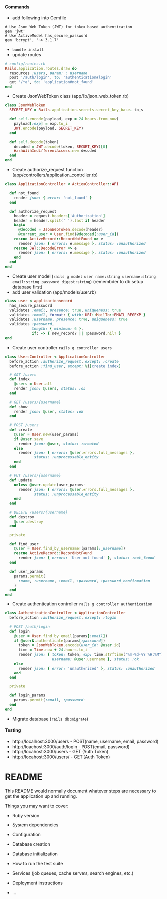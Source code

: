 #### Commands
- add following into Gemfile
```
# Use Json Web Token (JWT) for token based authentication
gem 'jwt'
# Use ActiveModel has_secure_password
gem 'bcrypt', '~> 3.1.7'
```
- `bundle install`
- update routes
```ruby
# config/routes.rb
Rails.application.routes.draw do
  resources :users, param: :_username
  post '/auth/login', to: 'authentication#login'
  get '/*a', to: 'application#not_found'
end
```
- Create JsonWebToken class (app/lib/json_web_token.rb)
```ruby
class JsonWebToken
  SECRET_KEY = Rails.application.secrets.secret_key_base. to_s

  def self.encode(payload, exp = 24.hours.from_now)
    payload[:exp] = exp.to_i
    JWT.encode(payload, SECRET_KEY)
  end

  def self.decode(token)
    decoded = JWT.decode(token, SECRET_KEY)[0]
    HashWithIndifferentAccess.new decoded
  end
end
```
- Create authorize_request function (app/controllers/application_controller.rb)
```ruby
class ApplicationController < ActionController::API

  def not_found
    render json: { error: 'not_found' }
  end

  def authorize_request
    header = request.headers['Authorization']
    header = header.split(' ').last if header
    begin
      @decoded = JsonWebToken.decode(header)
      @current_user = User.find(@decoded[:user_id])
    rescue ActiveRecord::RecordNotFound => e
      render json: { errors: e.message }, status: :unauthorized
    rescue JWT::DecodeError => e
      render json: { errors: e.message }, status: :unauthorized
    end
  end
end
```
- Create user model (`rails g model user name:string username:string email:string password_digest:string`) (remembder to db:setup database first)
- add user validation (app/models/user.rb)
```ruby
class User < ApplicationRecord
  has_secure_password
  validates :email, presence: true, uniqueness: true
  validates :email, format: { with: URI::MailTo::EMAIL_REGEXP }
  validates :username, presence: true, uniqueness: true
  validates :password,
            length: { minimum: 6 },
            if: -> { new_record? || !password.nil? }
end
```
- Create user controller `rails g controller users`
```ruby
class UsersController < ApplicationController
  before_action :authorize_request, except: :create
  before_action :find_user, except: %i[create index]

  # GET /users
  def index
    @users = User.all
    render json: @users, status: :ok
  end

  # GET /users/{username}
  def show
    render json: @user, status: :ok
  end

  # POST /users
  def create
    @user = User.new(user_params)
    if @user.save
      render json: @user, status: :created
    else
      render json: { errors: @user.errors.full_messages },
             status: :unprocessable_entity
    end
  end

  # PUT /users/{username}
  def update
    unless @user.update(user_params)
      render json: { errors: @user.errors.full_messages },
             status: :unprocessable_entity
    end
  end

  # DELETE /users/{username}
  def destroy
    @user.destroy
  end

  private

  def find_user
    @user = User.find_by_username!(params[:_username])
    rescue ActiveRecord::RecordNotFound
      render json: { errors: 'User not found' }, status: :not_found
  end

  def user_params
    params.permit(
      :name, :username, :email, :password, :password_confirmation
    )
  end
end
```
- Create authentication controller `rails g controller authentication`
```ruby
class AuthenticationController < ApplicationController
  before_action :authorize_request, except: :login

  # POST /auth/login
  def login
    @user = User.find_by_email(params[:email])
    if @user&.authenticate(params[:password])
      token = JsonWebToken.encode(user_id: @user.id)
      time = Time.now + 24.hours.to_i
      render json: { token: token, exp: time.strftime("%m-%d-%Y %H:%M"),
                     username: @user.username }, status: :ok
    else
      render json: { error: 'unauthorized' }, status: :unauthorized
    end
  end

  private

  def login_params
    params.permit(:email, :password)
  end
end
```
- Migrate database (`rails db:migrate`)

#### Testing
- http://localhost:3000/users - POST(name, username, email, password)
- http://loachost:3000/auth/login - POST(email, password)
- http://locahost:3000/users - GET (Auth Token)
- http://locahost:3000/users/<username> - GET (Auth Token)

# README

This README would normally document whatever steps are necessary to get the
application up and running.

Things you may want to cover:

* Ruby version

* System dependencies

* Configuration

* Database creation

* Database initialization

* How to run the test suite

* Services (job queues, cache servers, search engines, etc.)

* Deployment instructions

* ...

